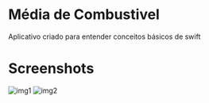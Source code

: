 # Média de Combustivel

Aplicativo criado para entender conceitos básicos de swift


# Screenshots

 ![img1]() ![img2]()
 
